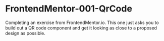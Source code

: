 # FrontendMentor-001-QrCode
Completing an exercise from FrontendMentor.io. This one just asks you to build out a QR code component and get it looking as close to a proposed design as possible.
